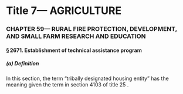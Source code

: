 
# Title 7— AGRICULTURE
### CHAPTER 59— RURAL FIRE PROTECTION, DEVELOPMENT, AND SMALL FARM RESEARCH AND EDUCATION
#### § 2671. Establishment of technical assistance program
##### (a) Definition

In this section, the term “tribally designated housing entity” has the meaning given the term in section 4103 of title 25 .
